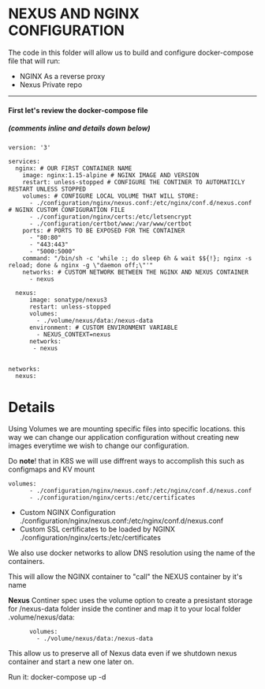 # NEXUS AND NGINX CONFIGURATION
The code in this folder will allow us to build and configure docker-compose file that will run:
- NGINX As a reverse proxy
- Nexus Private repo 
---

#### First let's review the docker-compose file
##### (comments inline and details down below)

~~~
version: '3'

services:
  nginx: # OUR FIRST CONTAINER NAME
    image: nginx:1.15-alpine # NGINX IMAGE AND VERSION
    restart: unless-stopped # CONFIGURE THE CONTINER TO AUTOMATICLY RESTART UNLESS STOPPED
    volumes: # CONFIGURE LOCAL VOLUME THAT WILL STORE:
      - ./configuration/nginx/nexus.conf:/etc/nginx/conf.d/nexus.conf # NGINX CUSTOM CONFIGURATION FILE
      - ./configuration/nginx/certs:/etc/letsencrypt
      - ./configuration/certbot/www:/var/www/certbot
    ports: # PORTS TO BE EXPOSED FOR THE CONTAINER
      - "80:80"
      - "443:443"
      - "5000:5000"
    command: "/bin/sh -c 'while :; do sleep 6h & wait $${!}; nginx -s reload; done & nginx -g \"daemon off;\"'"
    networks: # CUSTOM NETWORK BETWEEN THE NGINX AND NEXUS CONTAINER
      - nexus
  
  nexus:
      image: sonatype/nexus3
      restart: unless-stopped
      volumes: 
        - ./volume/nexus/data:/nexus-data
      environment: # CUSTOM ENVIRONMENT VARIABLE 
        - NEXUS_CONTEXT=nexus
      networks:
       - nexus
   
  
networks:
  nexus:
~~~~

# Details 
Using Volumes we are mounting specific files into specific locations. this way we can change our application configuration without creating new images everytime we wish to change our configuration.

Do <b>note</b>! that in K8S we will use diffrent ways to accomplish this such as configmaps and KV mount
~~~
volumes:
      - ./configuration/nginx/nexus.conf:/etc/nginx/conf.d/nexus.conf
      - ./configuration/nginx/certs:/etc/certificates
~~~

- Custom NGINX Configuration ./configuration/nginx/nexus.conf:/etc/nginx/conf.d/nexus.conf
- Custom SSL certificates to be loaded by NGINX ./configuration/nginx/certs:/etc/certificates


We also use docker networks to allow DNS resolution using the name of the containers.

This will allow the NGINX container to "call" the NEXUS container by it's name


<b>Nexus</b> Continer spec uses the volume option to create a presistant storage for /nexus-data folder inside the continer and map it to your local folder .volume/nexus/data:
~~~
      volumes: 
        - ./volume/nexus/data:/nexus-data
~~~

This allow us to preserve all of Nexus data even if we  shutdown nexus container and start a new one later on.


Run it:
docker-compose up -d 